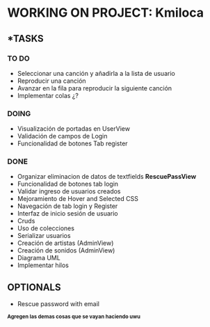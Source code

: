 # WORKING ON PROJECT: Kmiloca

## ***TASKS**
### **TO DO**
- Seleccionar una canción y añadirla a la lista de usuario
- Reproducir una canción
- Avanzar en la fila para reproducir la siguiente canción
- Implementar colas ¿?

### DOING
- Visualización de portadas en UserView
- Validación de campos de Login
- Funcionalidad de botones Tab register
### DONE
- Organizar eliminacion de datos de textfields **RescuePassView**
- Funcionalidad de botones tab login
- Validar ingreso de usuarios creados
- Mejoramiento de Hover and Selected CSS
- Navegación de tab login y Register 
- Interfaz de inicio sesión de usuario
- Cruds
- Uso de colecciones
- Serializar usuarios
- Creación de artistas (AdminView)
- Creación de sonidos (AdminView)
- Diagrama UML
- Implementar hilos


## OPTIONALS
- Rescue password with email

<sub>**Agregen las demas cosas que se vayan haciendo uwu**</sub>

